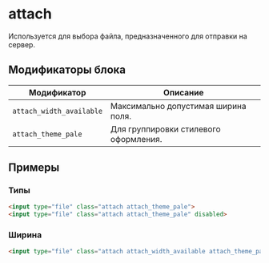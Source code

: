 # attach

Используется для выбора файла, предназначенного для отправки на сервер.

## Модификаторы блока

| Модификатор | Описание |
|-------------|----------|
| `attach_width_available` | Максимально допустимая ширина поля. |
| `attach_theme_pale` | Для группировки стилевого оформления. |

## Примеры

### Типы
```html
<input type="file" class="attach attach_theme_pale">
<input type="file" class="attach attach_theme_pale" disabled>
```

### Ширина
```html
<input type="file" class="attach attach_width_available attach_theme_pale">
```
